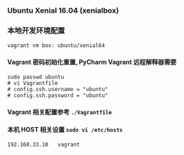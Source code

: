 ### Ubuntu Xenial 16.04 (xenialbox)


### 本地开发环境配置
    vagrant vm box: ubuntu/xenial64


#### Vagrant 密码初始化重置, PyCharm Vagrant 远程解释器需要
    sudo passwd ubuntu
    # vi Vagrantfile
    # config.ssh.username = "ubuntu"
    # config.ssh.password = "ubuntu"


#### Vagrant 相关配置参考 `./Vagrantfile`


#### 本机 HOST 相关设置 `sudo vi /etc/hosts`

    192.168.33.10   vagrant
